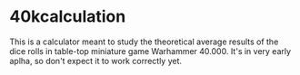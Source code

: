 # 40kcalculation

This is a calculator meant to study the theoretical average results of the dice rolls in table-top miniature 
game Warhammer 40.000. It's in very early aplha, so don't expect it to work correctly yet.  
